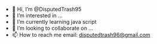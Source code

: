 - 👋 Hi, I’m @DisputedTrash95
- 👀 I’m interested in ...
- 🌱 I’m currently learning java script
- 💞️ I’m looking to collaborate on ...
- 📫 How to reach me email: disputedtrash96@gmail.com

<!---
DisputedTrash95/DisputedTrash95 is a ✨ special ✨ repository because its `README.md` (this file) appears on your GitHub profile.
You can click the Preview link to take a look at your changes.
--->
